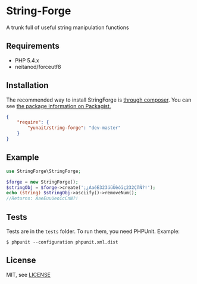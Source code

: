 String-Forge 
==============================

A trunk full of useful string manipulation functions

Requirements
------------

* PHP 5.4.x
* neitanod/forceutf8

Installation
------------

The recommended way to install StringForge is [through composer](http://getcomposer.org).
You can see [the package information on Packagist.](https://packagist.org/packages/mcuadros/silex-newrelic)

```JSON
{
    "require": {
        "yunait/string-forge": "dev-master"
    }
}
```

Example
------------

```php
use StringForge\StringForge;

$forge = new StringForge();
$stringObj = $forge->create('¡¿ÁaéE323úüÜèóïç232ÇñÑ?!');
echo (string) $stringObj->asciify()->removeNum();
//Returns: AaeEuuUeoicCnN?!
```

Tests
-----

Tests are in the `tests` folder.
To run them, you need PHPUnit.
Example:

    $ phpunit --configuration phpunit.xml.dist


License
-------

MIT, see [LICENSE](LICENSE)
